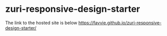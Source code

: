 # zuri-responsive-design-starter

The link to the hosted site is below
https://favvie.github.io/zuri-responsive-design-starter/
